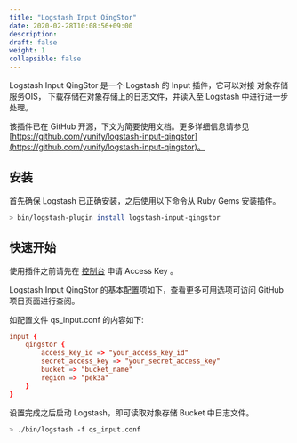 ```yaml
---
title: "Logstash Input QingStor"
date: 2020-02-28T10:08:56+09:00
description:
draft: false
weight: 1
collapsible: false
---
```


Logstash Input QingStor 是一个 Logstash 的 Input 插件，它可以对接 对象存储服务OIS， 下载存储在对象存储上的日志文件，并读入至 Logstash 中进行进一步处理。

该插件已在 GitHub 开源，下文为简要使用文档。更多详细信息请参见 [https://github.com/yunify/logstash-input-qingstor](https://github.com/yunify/logstash-input-qingstor)。

## 安装

首先确保 Logstash 已正确安装，之后使用以下命令从 Ruby Gems 安装插件。

```bash
> bin/logstash-plugin install logstash-input-qingstor
```

## 快速开始

使用插件之前请先在 [控制台](https://console.shanhe.com/access_keys/) 申请 Access Key 。

Logstash Input QingStor 的基本配置项如下，查看更多可用选项可访问 GitHub 项目页面进行查阅。

如配置文件 qs_input.conf 的内容如下:

```conf
input {
    qingstor {
        access_key_id => "your_access_key_id"
        secret_access_key => "your_secret_access_key"
        bucket => "bucket_name"
        region => "pek3a"
    }
}
```

设置完成之后启动 Logstash，即可读取对象存储 Bucket 中日志文件。

```bash
> ./bin/logstash -f qs_input.conf
```
